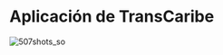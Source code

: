 # Aplicación de TransCaribe


![507shots_so](https://github.com/MichaelTaboada2003/Intefaz-de-Software/assets/128438040/e2a5fe16-4754-4b8b-aa7a-b62297c7a90a)

